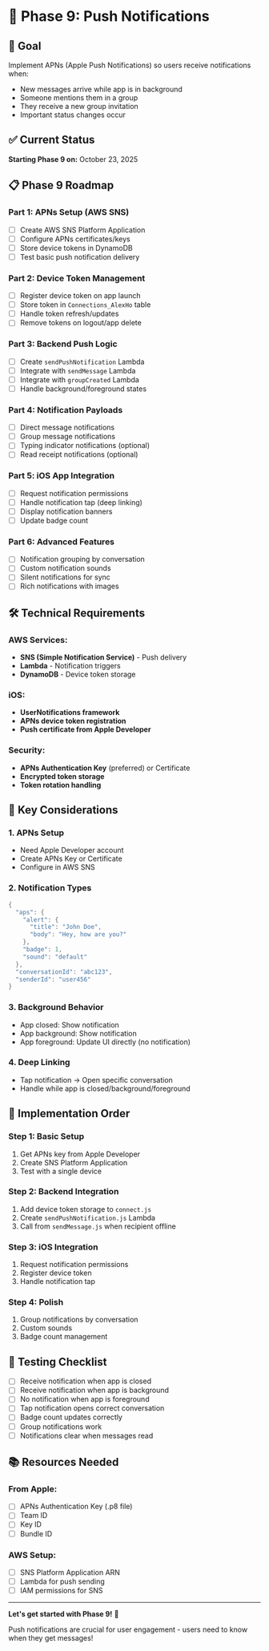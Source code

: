 # 📲 Phase 9: Push Notifications

## 🎯 Goal
Implement APNs (Apple Push Notifications) so users receive notifications when:
- New messages arrive while app is in background
- Someone mentions them in a group
- They receive a new group invitation
- Important status changes occur

## ✅ Current Status
**Starting Phase 9 on:** October 23, 2025

## 📋 Phase 9 Roadmap

### Part 1: APNs Setup (AWS SNS)
- [ ] Create AWS SNS Platform Application
- [ ] Configure APNs certificates/keys
- [ ] Store device tokens in DynamoDB
- [ ] Test basic push notification delivery

### Part 2: Device Token Management
- [ ] Register device token on app launch
- [ ] Store token in `Connections_AlexHo` table
- [ ] Handle token refresh/updates
- [ ] Remove tokens on logout/app delete

### Part 3: Backend Push Logic
- [ ] Create `sendPushNotification` Lambda
- [ ] Integrate with `sendMessage` Lambda
- [ ] Integrate with `groupCreated` Lambda
- [ ] Handle background/foreground states

### Part 4: Notification Payloads
- [ ] Direct message notifications
- [ ] Group message notifications
- [ ] Typing indicator notifications (optional)
- [ ] Read receipt notifications (optional)

### Part 5: iOS App Integration
- [ ] Request notification permissions
- [ ] Handle notification tap (deep linking)
- [ ] Display notification banners
- [ ] Update badge count

### Part 6: Advanced Features
- [ ] Notification grouping by conversation
- [ ] Custom notification sounds
- [ ] Silent notifications for sync
- [ ] Rich notifications with images

## 🛠️ Technical Requirements

### AWS Services:
- **SNS (Simple Notification Service)** - Push delivery
- **Lambda** - Notification triggers
- **DynamoDB** - Device token storage

### iOS:
- **UserNotifications framework**
- **APNs device token registration**
- **Push certificate from Apple Developer**

### Security:
- **APNs Authentication Key** (preferred) or Certificate
- **Encrypted token storage**
- **Token rotation handling**

## 🔑 Key Considerations

### 1. APNs Setup
- Need Apple Developer account
- Create APNs Key or Certificate
- Configure in AWS SNS

### 2. Notification Types
```swift
{
  "aps": {
    "alert": {
      "title": "John Doe",
      "body": "Hey, how are you?"
    },
    "badge": 1,
    "sound": "default"
  },
  "conversationId": "abc123",
  "senderId": "user456"
}
```

### 3. Background Behavior
- App closed: Show notification
- App background: Show notification
- App foreground: Update UI directly (no notification)

### 4. Deep Linking
- Tap notification → Open specific conversation
- Handle while app is closed/background/foreground

## 📱 Implementation Order

### Step 1: Basic Setup
1. Get APNs key from Apple Developer
2. Create SNS Platform Application
3. Test with a single device

### Step 2: Backend Integration
1. Add device token storage to `connect.js`
2. Create `sendPushNotification.js` Lambda
3. Call from `sendMessage.js` when recipient offline

### Step 3: iOS Integration
1. Request notification permissions
2. Register device token
3. Handle notification tap

### Step 4: Polish
1. Group notifications by conversation
2. Custom sounds
3. Badge count management

## 🧪 Testing Checklist

- [ ] Receive notification when app is closed
- [ ] Receive notification when app is background
- [ ] No notification when app is foreground
- [ ] Tap notification opens correct conversation
- [ ] Badge count updates correctly
- [ ] Group notifications work
- [ ] Notifications clear when messages read

## 📚 Resources Needed

### From Apple:
- [ ] APNs Authentication Key (.p8 file)
- [ ] Team ID
- [ ] Key ID
- [ ] Bundle ID

### AWS Setup:
- [ ] SNS Platform Application ARN
- [ ] Lambda for push sending
- [ ] IAM permissions for SNS

---

**Let's get started with Phase 9!** 🚀

Push notifications are crucial for user engagement - users need to know when they get messages!

